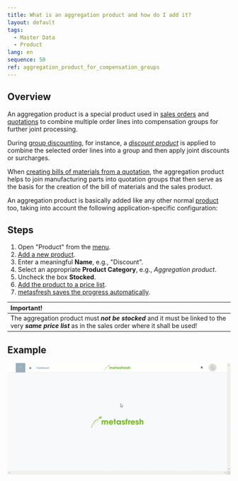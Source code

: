 ```yaml
---
title: What is an aggregation product and how do I add it?
layout: default
tags:
  - Master Data
  - Product
lang: en
sequence: 50
ref: aggregation_product_for_compensation_groups
---
```


## Overview
An aggregation product is a special product used in [sales orders](SalesOrder_recording) and [quotations](Create_SalesQuotation) to combine multiple order lines into compensation groups for further joint processing.

During [group discounting](Order_line_group_discount), for instance, a [*discount product*](Create_compensation_group_schema) is applied to combine the selected order lines into a group and then apply joint discounts or surcharges.

When [creating bills of materials from a quotation](Create_BOM_upon_SO_generation), the aggregation product helps to join manufacturing parts into quotation groups that then serve as the basis for the creation of the bill of materials and the sales product.

An aggregation product is basically added like any other normal [product](NewProduct) too, taking into account the following application-specific configuration:

## Steps
1. Open "Product" from the [menu](Menu).
1. [Add a new product](New_Record_Window).
1. Enter a meaningful **Name**, e.g., "Discount".
1. Select an appropriate **Product Category**, e.g., *Aggregation product*.
1. Uncheck the box **Stocked**.
1. [Add the product to a price list](ProductPrice).
1. [metasfresh saves the progress automatically](Saveindicator).

| **Important!** |
| :- |
| The aggregation product must ***not be stocked*** and it must be linked to the very ***same price list*** as in the sales order where it shall be used! |

## Example
![](assets/Aggregation_product_for_compensation_groups.gif)
